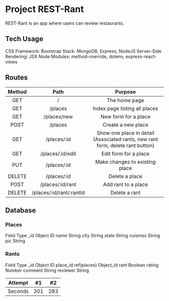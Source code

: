 # Project REST-Rant

REST-Rant is an app where users can review restaurants.

## Tech Usage
CSS Framework: Bootstrap
Stack: MongoDB, Express, NodeJS
Server-Side Rendering: JSX
Node Modules: method-override, dotenv, express-react-views

## Routes
| Method | Path	                    | Purpose                             |
| :----: | :----------------------: | :---------------------------------: |
| GET	 | /	                    | The home page                       |
| GET	 | /places                  | Index page listing all places       |
| GET	 | /places/new              | New form for a place                |
| POST	 | /places                  | Create a new place                  |
| GET	 | /places/:id              | Show one place in detail (Associated rants, new rant form, delete rant button) |
| GET    | /places/:id/edit	        | Edit form for a place |
| PUT	 | /places/:id	            | Make changes to existing place |
| DELETE | /places/:id	            | Delete a place |
| POST	 | /places/:id/rant         | Add rant to a place |
| DELETE | /places/:id/rant/:rantId	| Delete a rant |

## Database
### Places
Field	Type
_id	Object ID
name	String
city	String
state	String
cuisines	String
pic	String

### Rants
Field	Type
_id	Object ID
place_id	ref(places) Object_Id
rant	Boolean
rating	Number
comment	String
reviewer	String

| Attempt | #1    | #2    |
| :-----: | :---: | :---: |
| Seconds | 301   | 283   |